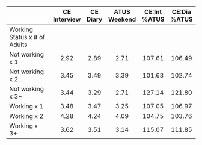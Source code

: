 
|                      | CE<br>Interview |  CE<br>Diary | ATUS<br>Weekend | CE:Int<br>%ATUS | CE:Dia<br>%ATUS |
| -------------------- | :----------: | :----------: | :----------: | :----------: | :----------: |
| Working Status x # of Adults |              |              |              |              |              |
| Not working x 1      |         2.92 |         2.89 |         2.71 |       107.61 |       106.49 |
| Not working x 2      |         3.45 |         3.49 |         3.39 |       101.63 |       102.74 |
| Not working x 3+     |         3.44 |         3.29 |         2.71 |       127.14 |       121.80 |
| Working x 1          |         3.48 |         3.47 |         3.25 |       107.05 |       106.97 |
| Working x 2          |         4.28 |         4.24 |         4.09 |       104.75 |       103.76 |
| Working x 3+         |         3.62 |         3.51 |         3.14 |       115.07 |       111.85 |


